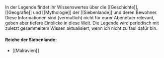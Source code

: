 In der Legende findet ihr Wissenswertes über die [[Geschichte]], [[Geografie]] und [[Mythologie]] der [[Siebenlande]] und deren Bewohner. Diese Informationen sind (vermutlich) nicht für eurer Abenetuer relevant, geben aber tiefere Einblicke in diese Welt. Die Legende wird periodisch mit zuletzt gesammeltem Wissen aktualisiert, wenn ich nicht zu faul dafür bin.

#### Reiche der Siebenlande:
- [[Malravien]]